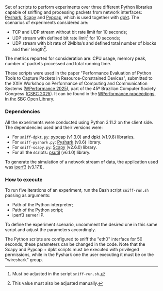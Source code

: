 Set of scripts to perform experiments over three different Python libraries capable of sniffing and processing packets from network interfaces: [Pyshark](https://github.com/KimiNewt/pyshark), [Scapy](https://scapy.net/) and [Pypcap](https://github.com/pynetwork/pypcap), which is used together with [dpkt](https://github.com/kbandla/dpkt). The scenarios of experiments considered are:

- TCP and UDP stream without bit rate limit for 10 seconds;
- UDP stream with defined bit rate limit[^1] for 10 seconds;
- UDP stream with bit rate of 2Mbits/s and defined total number of blocks and their length[^2].

[^1]: Must be adjusted in the script `sniff-run.sh`.
[^2]: This value must also be adjusted manually.

The metrics reported for consideration are: CPU usage, memory peak, number of packets processed and total running time.

These scripts were used in the paper "Performance Evaluation of Python Tools to Capture Packets in Resource-Constrained Devices", submitted to the XXIV Workshop on Performance of Computing and Communication Systems ([WPerformance 2025](https://csbc.sbc.org.br/2025/wperformance/)), part of the 45º Brazilian Computer Society Congress ([CSBC 2025](https://csbc.sbc.org.br/2025/)). It can be found in the [WPerformance proceedings, in the SBC Open Library](https://sol.sbc.org.br/index.php/wperformance/article/view/36283).

### Dependencies

All the experiments were conducted using Python 3.11.2 on the client side. The dependencies used and their versions were:

- For `sniff-dpkt.py`: [pypcap](https://pypi.org/project/pypcap/) (v1.3.0) and [dpkt](https://pypi.org/project/dpkt/) (v1.9.8) libraries.
- For `sniff-pyshark.py`: [Pyshark](https://pypi.org/project/pyshark/) (v0.6) library.
- For `sniff-scapy.py`: [Scapy](https://pypi.org/project/scapy/) (v2.6.0) library.
- For all the scripts: [psutil](https://pypi.org/project/psutil/) (v6.1.0) library.

To generate the simulation of a network stream of data, the application used was [iperf3](https://iperf.fr/) (v3.17.1).	

### How to execute

To run five iterations of an experiment, run the Bash script `sniff-run.sh` passing as arguments:

- Path of the Python interpreter;
- Path of the Python script;
- iperf3 server IP.

To define the experiment scenario, uncomment the desired one in this same script and adjust the parameters accordingly.

The Python scripts are configured to sniff the "eth0" interface for 50 seconds, these parameters can be changed in the code. Note that the Scapy and Pypcap + dpkt scripts must be executed with privileged permissions, while in the Pyshark one the user executing it must be on the "wireshark" group.
